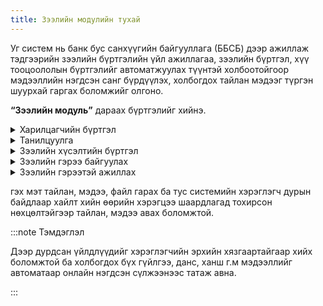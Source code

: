 ```yaml
---
title: Зээлийн модулийн тухай
---
```

Уг систем нь банк бус санхүүгийн байгууллага (ББСБ) дээр ажиллаж тэдгээрийн зээлийн бүртгэлийн үйл ажиллагаа, зээлийн бүртгэл, хүү тооцоололын бүртгэлийг автоматжуулах түүнтэй холбоотойгоор мэдээллийн нэгдсэн санг бүрдүүлэх, холбогдох тайлан мэдээг түргэн шуурхай гаргах боломжийг олгоно.

**“Зээлийн модуль”** дараах бүртгэлийг хийнэ. 

<details>
<summary> Харилцагчийн бүртгэл </summary>

    - Зураг
    - Зээлдэгчийн дэлгэрэнгүй мэдээлэл
    - Гол хувь нийлүүлэгчдийн мэдээлэл
    - Компанийн захиралын тухай мэдээлэл
    - Зээлдэгчийн гэр бүлийн гишүүдийн дэлгэрэнгүй мэдээлэл
    - Зээл хүсэгчийн дансны мэдээлэл
    - Зээлдэгчийн хамаарал

</details>

 <details>
    <summary> Танилцуулга </summary>

    - ДАН системээр шинэ харилцагч үүсгэх
    - Зээлдэгчтэй холбоотой бичиг баримтын хуулбар, файлын сан

</details>

 <details>
    <summary> Зээлийн хүсэлтийн бүртгэл </summary>

    - Зээлийн хүсэлтийн үндсэн мэдээлэл
    - Барьцаа хөрөнгийн тухай мэдээлэл
    - Зээлдэгчийн 5C
    - Зээлдэгчийн санхүүгийн мэдээлэл
    - Эдийн засагчийн дүгнэлт
    - Захирал, зээлийн хорооны шийдвэр
    - Зээлийн хүсэлтэд хавсрагасан бичиг баримт, файлын сан

</details>

 <details>
    <summary> Зээлийн гэрээ байгуулах </summary>

    - Зээлийн үндсэн гэрээ (зээлийн төрлөөр)
    - Барьцаа хөрөнгө 
    - Баталгаа гэрээ 
    - Зээл төлөх график

 </details>

<details>
    <summary> Зээлийн гэрээтэй ажиллах </summary>

    - Зээлийн гэрээний сунгалт бүртгэх 
    - Хүүний өөрчлөлтийг бүртгэх 
    - Зээлийн ангилал шилжүүлэх 
    - Зээл хаах, түүхчилсэн санд бүртгэх 
    - Санамж оруулах (хүү төлөлтийг сануулах, хэрэглэгчийн оруулсан санамж) 
    - Явцын хяналтын тайлан оруулах 
    - Зээлийн Гүйлгээ оруулах 
    - Лавлах сан 
    - Гэрээ болон гэрээтэй холбоотой бичиг баримт, файлын сан
    - Зээлийн гэрээ  хэвлэх
    - Зохицуулагчийн  тайлан мэдээ
    - Санхүүгийн шинжилгээ зээлдэгчийн дэлгэрэнгүй мэдээллийг агуулсан танилцуулах хуудас _(Иргэн, байгууллага)_
    - Холбогдох дотоод тайлан мэдээ
    - ЗМС-аас мэдээлэл татах, мэдээ илгээх

</details>

гэх мэт тайлан, мэдээ, файл гарах ба тус системийн хэрэглэгч дурын байдлаар хайлт хийн өөрийн хэрэгцээ шаардлагад тохирсон нөхцөлтэйгээр тайлан, мэдээ авах боломжтой.

:::note Тэмдэглэл

Дээр дурдсан үйлдлүүдийг хэрэглэгчийн эрхийн хязгаартайгаар хийх боломжтой ба холбогдох бүх гүйлгээ, данс, ханш г.м мэдээллийг автоматаар онлайн нэгдсэн сүлжээнээс татаж авна.

:::



